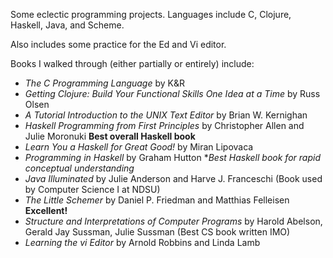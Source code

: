 Some eclectic programming projects. Languages include C, Clojure, Haskell, Java, and Scheme.

Also includes some practice for the Ed and Vi editor.

Books I walked through (either partially or entirely) include:

* *The C Programming Language* by K&R
* *Getting Clojure: Build Your Functional Skills One Idea at a Time* by Russ Olsen
* *A Tutorial Introduction to the UNIX Text Editor* by Brian W. Kernighan
* *Haskell Programming from First Principles* by Christopher Allen and Julie Moronuki **Best overall Haskell book**
* *Learn You a Haskell for Great Good!* by Miran Lipovaca
* *Programming in Haskell* by Graham Hutton **Best Haskell book for rapid conceptual understanding*
* *Java Illuminated* by Julie Anderson and Harve J. Franceschi (Book used by Computer Science I at NDSU) 
* *The Little Schemer* by Daniel P. Friedman and Matthias Felleisen **Excellent!**
* *Structure and Interpretations of Computer Programs* by Harold Abelson, Gerald Jay Sussman, Julie Sussman (Best CS book written IMO)
* *Learning the vi Editor* by Arnold Robbins and Linda Lamb
